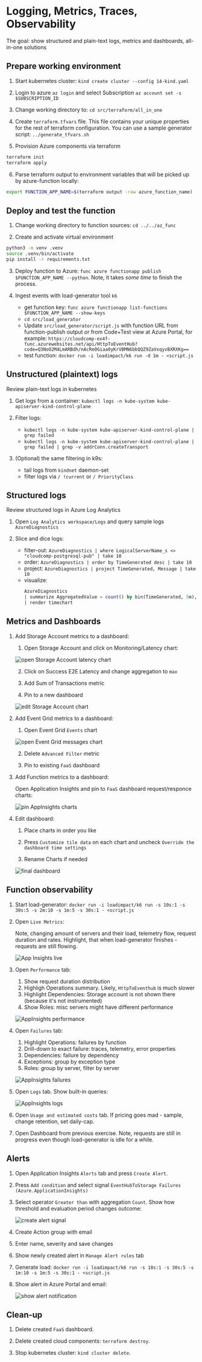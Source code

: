 # Logging, Metrics, Traces, Observability

The goal: show structured and plain-text logs, metrics and dashboards, all-in-one solutions

## Prepare working environment

1. Start kubernetes cluster: `kind create cluster --config 14-kind.yaml`

2. Login to azure `az login` and select Subscription `az account set -s $SUBSCRIPTION_ID`

3. Change working directory to: `cd src/terraform/all_in_one`

4. Create `terraform.tfvars` file. This file contains your unique properties for the rest of terraform configuration. You can use a sample generator script: `../generate_tfvars.sh`

5. Provision Azure components via terraform

```sh
terraform init
terraform apply
```

6. Parse terraform output to environment variables that will be picked up by azure-function locally:

```sh
export FUNCTION_APP_NAME=$(terraform output -raw azure_function_name)
```

## Deploy and test the function

1. Change working directory to function sources: `cd ../../az_func`

2. Create and activate virtual environment

```sh
python3 -m venv .venv
source .venv/bin/activate
pip install -r requirements.txt
```

3. Deploy function to Azure: `func azure functionapp publish $FUNCTION_APP_NAME --python`. Note, it takes _some time_ to finish the process.

4. Ingest events with load-generator tool `k6`

    - get function key: `func azure functionapp list-functions $FUNCTION_APP_NAME --show-keys`
    - `cd src/load_generator`
    - Update `src/load_generator/script.js` with function URL from function-publish output or from Code+Test view at Azure Portal, for example: `https://cloudcomp-ex4f-func.azurewebsites.net/api/HttpToEventHub?code=Q3NoO2M4LmARBdh/nAcRe0Giaa0yKrVBMN6bbQQZ9ZaVxqyvBXRXKg==`
    - test function: `docker run -i loadimpact/k6 run -d 1m - <script.js`

## Unstructured (plaintext) logs

Review plain-text logs in kubernetes

1. Get logs from a container: `kubectl logs -n kube-system kube-apiserver-kind-control-plane`

2. Filter logs:

    - `kubectl logs -n kube-system kube-apiserver-kind-control-plane | grep failed`
    - `kubectl logs -n kube-system kube-apiserver-kind-control-plane | grep failed | grep -v addrConn.createTransport`

3. (Optional) the same filtering in k9s:

    - tail logs from `kindnet` daemon-set
    - filter logs via `/ !current` or `/ PriorityClass`

## Structured logs

Review structured logs in Azure Log Analytics

1. Open `Log Analytics workspace/Logs` and query sample logs `AzureDiagnostics`

2. Slice and dice logs:

    - filter-out: `AzureDiagnostics | where LogicalServerName_s <> "cloudcomp-postgresql-pub" | take 10`
    - order: `AzureDiagnostics | order by TimeGenerated desc | take 10`
    - project: `AzureDiagnostics | project TimeGenerated, Message | take 10`
    - visualize:
        ```sql
        AzureDiagnostics 
        | summarize AggregatedValue = count() by bin(TimeGenerated, 5m), LogicalServerName_s 
        | render timechart
        ```

## Metrics and Dashboards

1. Add Storage Account metrics to a dashboard:

    1. Open Storage Account and click on Monitoring/Latency chart:

    ![open Storage Account latency chart](../files/14-monitoring/01-storage-metrics.png)

    2. Click on Success E2E Latency and change aggregation to `max`

    3. Add Sum of Transactions metric

    4. Pin to a new dashboard
    
    ![edit Storage Account chart](../files/14-monitoring/02-storage-metrics.png)

2. Add Event Grid metrics to a dashboard:

    1. Open Event Grid `Events` chart

    ![open Event Grid messages chart](../files/14-monitoring/03-event-grid-metrics.png)
    
    2. Delete `Advanced Filter` metric

    3. Pin to existing `FaaS` dashboard

3. Add Function metrics to a dashboard:

    Open Application Insights and pin to `FaaS` dashboard request/responce charts:
    
    ![pin AppInsights charts](../files/14-monitoring/04-app-insights-metrics.png)

4. Edit dashboard:

    1. Place charts in order you like

    2. Press `Customize tile data` on each chart and uncheck `Override the dashboard time settings`

    3. Rename Charts if needed
    
    ![final dashboard](../files/14-monitoring/05-dashboard.png)

## Function observability

1. Start load-generator: `docker run -i loadimpact/k6 run -s 10s:1 -s 30s:5 -s 2m:10 -s 1m:5 -s 30s:1 - <script.js`

2. Open `Live Metrics`:

    Note, changing amount of servers and their load, telemetry flow, request duration and rates. Highlight, that when load-generator finishes - requests are still flowing.

    ![App Insights live](../files/14-monitoring/06-appinsights-live.png)

3. Open `Performance` tab:

    1. Show request duration distribution
    2. Highligh Operations summary. Likely, `HttpToEventhub` is much slower
    3. Highlight Dependencies: Storage account is not shown there (because it's not instrumented)
    4. Show Roles: misc servers might have different performance

    ![AppInsights performance](../files/14-monitoring/07-appinsights-performance.png)

4. Open `Failures` tab:

    1. Highlight Operations: failures by function
    2. Drill-down to exact failure: traces, telemetry, error properties
    3. Dependencies: failure by dependency
    4. Exceptions: group by exception type
    5. Roles: group by server, filter by server

    ![AppInsights failures](../files/14-monitoring/08-appinsights-failures.png)

5. Open `Logs` tab. Show built-in queries:

    ![AppInsights logs](../files/14-monitoring/09-appinsights-logs.png)

6. Open `Usage and estimated costs` tab. If pricing goes mad - sample, change retention, set daily-cap.

7. Open Dashboard from previous exercise. Note, requests are still in progress even though load-generator is idle for a while.

## Alerts

1. Open Application Insights `Alerts` tab and press `Create Alert`.

2. Press `Add condition` and select signal `EventHubToStorage Failures (Azure.ApplicationInsights)`

3. Select operator `Greater than` with aggregation `Count`. Show how threshold and evaluation period changes outcome:

    ![create alert signal](../files/14-monitoring/10-alert-signal.png)

4. Create Action group with email

5. Enter name, severity and save changes

6. Show newly created alert in `Manage Alert rules` tab

7. Generate load: `docker run -i loadimpact/k6 run -s 10s:1 -s 30s:5 -s 1m:10 -s 1m:5 -s 30s:1 - <script.js`

8. Show alert in Azure Portal and email:

    ![show alert notification](../files/14-monitoring/11-alert-notification.png)

## Clean-up

1. Delete created `FaaS` dashboard.

2. Delete created cloud components: `terraform destroy`.

3. Stop kubernetes cluster: `kind cluster delete`.
